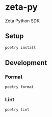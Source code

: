 # zeta-py
Zeta Python SDK

## Setup
```sh
poetry install
```

## Development

### Format
```sh
poetry format
```

### Lint
```sh
poetry lint
```
